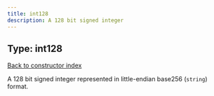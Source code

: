 ```yaml
---
title: int128
description: A 128 bit signed integer
---
```

## Type: int128  
[Back to constructor index](index.md)

A 128 bit signed integer represented in little-endian base256 (`string`) format.
